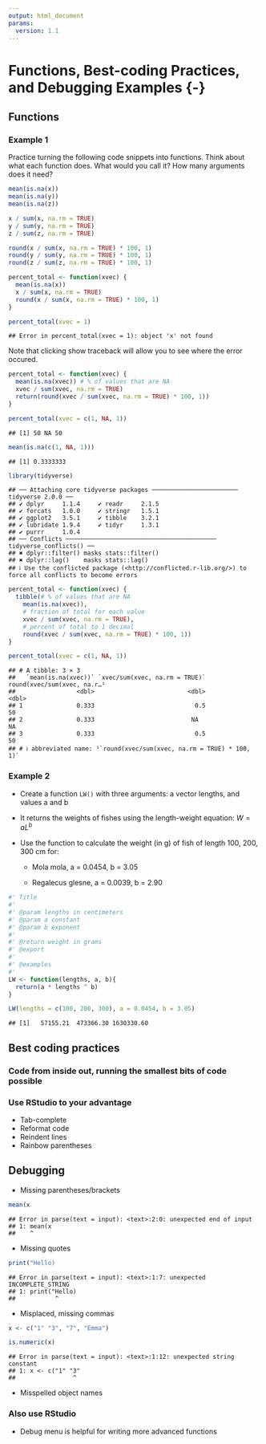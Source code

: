 ```yaml
---
output: html_document
params:
  version: 1.1
---
```


# Functions, Best-coding Practices, and Debugging Examples {-}

## Functions

### Example 1

Practice turning the following code snippets into functions. Think about what each function does. What would you call it? How many arguments does it need?


``` r
mean(is.na(x))
mean(is.na(y))
mean(is.na(z))

x / sum(x, na.rm = TRUE)
y / sum(y, na.rm = TRUE)
z / sum(z, na.rm = TRUE)

round(x / sum(x, na.rm = TRUE) * 100, 1)
round(y / sum(y, na.rm = TRUE) * 100, 1)
round(z / sum(z, na.rm = TRUE) * 100, 1)
```


``` r
percent_total <- function(xvec) {
  mean(is.na(x))
  x / sum(x, na.rm = TRUE)
  round(x / sum(x, na.rm = TRUE) * 100, 1)
}

percent_total(xvec = 1)
```

```
## Error in percent_total(xvec = 1): object 'x' not found
```

Note that clicking show traceback will allow you to see where the error occured.


``` r
percent_total <- function(xvec) {
  mean(is.na(xvec)) # % of values that are NA
  xvec / sum(xvec, na.rm = TRUE)
  return(round(xvec / sum(xvec, na.rm = TRUE) * 100, 1))
}

percent_total(xvec = c(1, NA, 1))
```

```
## [1] 50 NA 50
```

``` r
mean(is.na(c(1, NA, 1)))
```

```
## [1] 0.3333333
```


``` r
library(tidyverse)
```

```
## ── Attaching core tidyverse packages ──────────────────────── tidyverse 2.0.0 ──
## ✔ dplyr     1.1.4     ✔ readr     2.1.5
## ✔ forcats   1.0.0     ✔ stringr   1.5.1
## ✔ ggplot2   3.5.1     ✔ tibble    3.2.1
## ✔ lubridate 1.9.4     ✔ tidyr     1.3.1
## ✔ purrr     1.0.4     
## ── Conflicts ────────────────────────────────────────── tidyverse_conflicts() ──
## ✖ dplyr::filter() masks stats::filter()
## ✖ dplyr::lag()    masks stats::lag()
## ℹ Use the conflicted package (<http://conflicted.r-lib.org/>) to force all conflicts to become errors
```

``` r
percent_total <- function(xvec) {
  tibble(# % of values that are NA
    mean(is.na(xvec)),
    # fraction of total for each value
    xvec / sum(xvec, na.rm = TRUE),
    # percent of total to 1 decimal
    round(xvec / sum(xvec, na.rm = TRUE) * 100, 1))
}

percent_total(xvec = c(1, NA, 1))
```

```
## # A tibble: 3 × 3
##   `mean(is.na(xvec))` `xvec/sum(xvec, na.rm = TRUE)` round(xvec/sum(xvec, na.r…¹
##                 <dbl>                          <dbl>                       <dbl>
## 1               0.333                            0.5                          50
## 2               0.333                           NA                            NA
## 3               0.333                            0.5                          50
## # ℹ abbreviated name: ¹​`round(xvec/sum(xvec, na.rm = TRUE) * 100, 1)`
```


### Example 2

-   Create a function `LW()` with three arguments: a vector lengths, and values a and b

-   It returns the weights of fishes using the length-weight equation: $W = aL^b$

-   Use the function to calculate the weight (in g) of fish of length 100, 200, 300 cm for:

    -   Mola mola, a = 0.0454, b = 3.05

    -   Regalecus glesne, a = 0.0039, b = 2.90
    

``` r
#' Title
#'
#' @param lengths in centimeters
#' @param a constant
#' @param b exponent
#'
#' @return weight in grams
#' @export
#'
#' @examples
#' 
LW <- function(lengths, a, b){
  return(a * lengths ^ b)
}

LW(lengths = c(100, 200, 300), a = 0.0454, b = 3.05)
```

```
## [1]   57155.21  473366.30 1630330.60
```

    
## Best coding practices

### Code from inside out, running the smallest bits of code possible

### Use RStudio to your advantage

-   Tab-complete
-   Reformat code
-   Reindent lines
-   Rainbow parentheses


## Debugging

-   Missing parentheses/brackets


``` r
mean(x
```

```
## Error in parse(text = input): <text>:2:0: unexpected end of input
## 1: mean(x
##    ^
```

-   Missing quotes


``` r
print("Hello)
```

```
## Error in parse(text = input): <text>:1:7: unexpected INCOMPLETE_STRING
## 1: print("Hello)
##           ^
```

-   Misplaced, missing commas


``` r
x <- c("1" "3", "7", "Emma")

is.numeric(x)
```

```
## Error in parse(text = input): <text>:1:12: unexpected string constant
## 1: x <- c("1" "3"
##                ^
```

-   Misspelled object names




### Also use RStudio

-   Debug menu is helpful for writing more advanced functions





